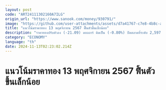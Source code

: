 ```yaml
---
layout: post
code: "ART24111302160A7ILG"
origin_url: "https://www.sanook.com/money/930791/"
image: "https://github.com/user-attachments/assets/d7a41767-c7e8-4b8c-ad23-1acef82f6544"
title: "แนวโน้มราคาทอง 13 พฤศจิกายน 2567 ฟื้นตัวขึ้นเล็กน้อย"
description: "ราคาทองปรับตัวลง (-21.09) ดอลลาร์ คิดเป็น (-0.80%) ปิดตลาดที่ระดับ 2,597 ดอลลาร์ คืนนี้สหรัฐจะเปิดเผยดัชนีราคาผู้บริโภค (CPI) เดือน ต.ค. คาดทองคำฟื้นตัวขึ้นเล็กน้อย"
category: "ECONOMY"
language: "th"
date: 2024-11-13T02:23:02.214Z
---
```


# แนวโน้มราคาทอง 13 พฤศจิกายน 2567 ฟื้นตัวขึ้นเล็กน้อย